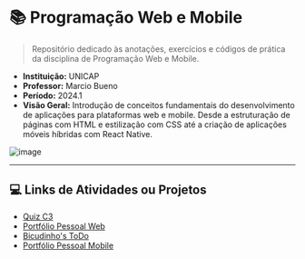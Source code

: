 # 📚 Programação Web e Mobile
> Repositório dedicado às anotações, exercícios e códigos de prática da disciplina de Programação Web e Mobile.

- **Instituição:** UNICAP
- **Professor:** Marcio Bueno
- **Período:** 2024.1
- **Visão Geral:** Introdução de conceitos fundamentais do desenvolvimento de aplicações para plataformas web e mobile. Desde a estruturação de páginas com HTML e estilização com CSS até a criação de aplicações móveis híbridas com React Native.

![image](https://github.com/user-attachments/assets/5722a89b-564f-4348-aa8b-21fd3be94bb5)

---

## 💻 Links de Atividades ou Projetos

- [Quiz C3](https://github.com/Dudubraga/unicap-cc-proj-quiz-c3)
- [Portfólio Pessoal Web](https://github.com/Dudubraga/unicap-cc-proj-portfolio-web)
- [Bicudinho's ToDo](https://github.com/Dudubraga/unicap-cc-proj-to-do)
- [Portfólio Pessoal Mobile](https://github.com/Dudubraga/unicap-cc-proj-portfolio-mobile)
